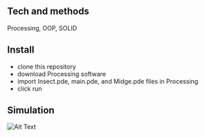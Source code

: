 ## Tech and methods
Processing, OOP, SOLID

## Install
- clone this repository
- download Processing software
- import Insect.pde, main.pde, and Midge.pde files in Processing
- click run

## Simulation
![Alt Text](simulation.gif)